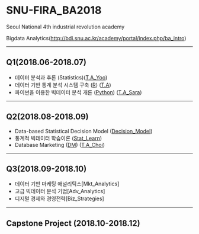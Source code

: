 # SNU-FIRA_BA2018

Seoul National 4th industrial revolution academy

Bigdata Analytics(http://bdi.snu.ac.kr/academy/portal/index.php/ba_intro)

--- 
## Q1(2018.06-2018.07)
- 데이터 분석과 추론 \(Statistics)\([T.A_Yoo](https://github.com/jayjunglim/SNU_FIRA/tree/master/SNU_FIRA_BA/1-2%20Statistics)\) 
- 데이터 기반 통계 분석 시스템 구축 \([R](https://github.com/jayjunglim/SNU_FIRA/tree/master/SNU_FIRA_BA/1-3%20R)\) \([T.A](https://github.com/jayjunglim/SNU_FIRA/tree/master/SNU_FIRA_BA/1-3%20R/%EC%A1%B0%EA%B5%90%20%EC%8B%A4%EC%8A%B5)\)
- 파이썬을 이용한 빅데이터 분석 개론 \([Python](https://github.com/jayjunglim/SNU_FIRA/tree/master/SNU_FIRA_BA/1-1%20Python)\) \([T.A_Sara](https://github.com/jayjunglim/SNU_FIRA/tree/master/SNU_FIRA_BA/1-1%20Python/4.SNU_FIRA_Python%20by%20Sara%20TA)\)

---
## Q2(2018.08-2018.09)
- Data-based Statistical Decision Model \([Decision_Model](https://github.com/jayjunglim/SNU_FIRA/tree/master/SNU_FIRA_BA/2-3%20DecisionModel)\)
- 통계적 빅데이터 학습이론 \([Stat_Learn](https://github.com/jayjunglim/SNU_FIRA/tree/master/SNU_FIRA_BA/2-2%20Statistics)\)
- Database Marketing \([DM](https://github.com/jayjunglim/SNU_FIRA/tree/master/SNU_FIRA_BA/2-1%20Datebase%20Marketing)\) \([T.A_Choi](https://github.com/jayjunglim/SNU_FIRA/tree/master/SNU_FIRA_BA/2-1-1%20TA_Deeplearning_choi)\)

---
## Q3(2018.09-2018.10)
- 데이터 기반 마케팅 애널리틱스[Mkt_Analytics]
- 고급 빅데이터 분석 기법[Adv_Analytics]
- 디지털 경제와 경영전략[Biz_Strategies]

---
## Capstone Project (2018.10-2018.12)
